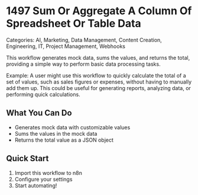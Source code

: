 # 1497 Sum Or Aggregate A Column Of Spreadsheet Or Table Data

Categories: AI, Marketing, Data Management, Content Creation, Engineering, IT, Project Management, Webhooks

This workflow generates mock data, sums the values, and returns the total, providing a simple way to perform basic data processing tasks.

Example: A user might use this workflow to quickly calculate the total of a set of values, such as sales figures or expenses, without having to manually add them up. This could be useful for generating reports, analyzing data, or performing quick calculations.

## What You Can Do
- Generates mock data with customizable values
- Sums the values in the mock data
- Returns the total value as a JSON object

## Quick Start
1. Import this workflow to n8n
2. Configure your settings
3. Start automating!



